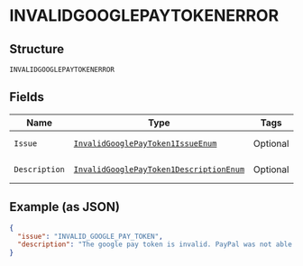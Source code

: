 
# INVALIDGOOGLEPAYTOKENERROR

## Structure

`INVALIDGOOGLEPAYTOKENERROR`

## Fields

| Name | Type | Tags | Description | Getter | Setter |
|  --- | --- | --- | --- | --- | --- |
| `Issue` | [`InvalidGooglePayToken1IssueEnum`](../../doc/models/invalid-google-pay-token-1-issue-enum.md) | Optional | - | InvalidGooglePayToken1IssueEnum getIssue() | setIssue(InvalidGooglePayToken1IssueEnum issue) |
| `Description` | [`InvalidGooglePayToken1DescriptionEnum`](../../doc/models/invalid-google-pay-token-1-description-enum.md) | Optional | - | InvalidGooglePayToken1DescriptionEnum getDescription() | setDescription(InvalidGooglePayToken1DescriptionEnum description) |

## Example (as JSON)

```json
{
  "issue": "INVALID_GOOGLE_PAY_TOKEN",
  "description": "The google pay token is invalid. PayPal was not able to decrypt the googlepay token or PayPal was not able to find the necessary data in the token after decryption."
}
```

